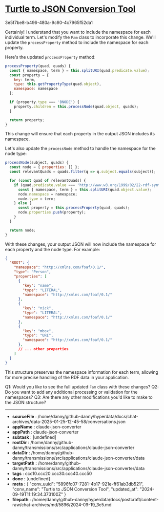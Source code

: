# [Turtle to JSON Conversion Tool](https://claude.ai/chat/5896fc07-7281-4b17-921e-ff61ab3db521)

3e5f7be8-b496-480a-9c90-4c7965f52da1

 Certainly! I understand that you want to include the namespace for each individual term. Let's modify the `Fam` class to incorporate this change. We'll update the `processProperty` method to include the namespace for each property.

Here's the updated `processProperty` method:

```javascript
processProperty(quad, quads) {
  const { namespace, term } = this.splitURI(quad.predicate.value);
  const property = {
    key: term,
    type: this.getPropertyType(quad.object),
    namespace: namespace
  };

  if (property.type === 'BNODE') {
    property.children = this.processNode(quad.object, quads);
  }

  return property;
}
```

This change will ensure that each property in the output JSON includes its namespace.

Let's also update the `processNode` method to handle the namespace for the node type:

```javascript
processNode(subject, quads) {
  const node = { properties: [] };
  const relevantQuads = quads.filter(q => q.subject.equals(subject));

  for (const quad of relevantQuads) {
    if (quad.predicate.value === 'http://www.w3.org/1999/02/22-rdf-syntax-ns#type') {
      const { namespace, term } = this.splitURI(quad.object.value);
      node.namespace = namespace;
      node.type = term;
    } else {
      const property = this.processProperty(quad, quads);
      node.properties.push(property);
    }
  }

  return node;
}
```

With these changes, your output JSON will now include the namespace for each property and the node type. For example:

```json
{
  "ROOT": {
    "namespace": "http://xmlns.com/foaf/0.1/",
    "type": "Person",
    "properties": [
      {
        "key": "name",
        "type": "LITERAL",
        "namespace": "http://xmlns.com/foaf/0.1/"
      },
      {
        "key": "nick",
        "type": "LITERAL",
        "namespace": "http://xmlns.com/foaf/0.1/"
      },
      {
        "key": "mbox",
        "type": "URI",
        "namespace": "http://xmlns.com/foaf/0.1/"
      },
      // ... other properties
    ]
  }
}
```

This structure preserves the namespace information for each term, allowing for more precise handling of the RDF data in your application.

Q1: Would you like to see the full updated `Fam` class with these changes?
Q2: Do you want to add any additional processing or validation for the namespaces?
Q3: Are there any other modifications you'd like to make to the JSON structure?

---

* **sourceFile** : /home/danny/github-danny/hyperdata/docs/chat-archives/data-2025-01-25-12-45-58/conversations.json
* **appName** : claude-json-converter
* **appPath** : claude-json-converter
* **subtask** : [undefined]
* **rootDir** : /home/danny/github-danny/transmissions/src/applications/claude-json-converter
* **dataDir** : /home/danny/github-danny/transmissions/src/applications/claude-json-converter/data
* **targetPath** : /home/danny/github-danny/transmissions/src/applications/claude-json-converter/data
* **tags** : ccc10.ccc20.ccc30.ccc40.ccc50
* **done** : [undefined]
* **meta** : {
  "conv_uuid": "5896fc07-7281-4b17-921e-ff61ab3db521",
  "conv_name": "Turtle to JSON Conversion Tool",
  "updated_at": "2024-09-19T11:19:34.373100Z"
}
* **filepath** : /home/danny/github-danny/hyperdata/docs/postcraft/content-raw/chat-archives/md/5896/2024-09-19_3e5.md